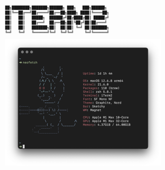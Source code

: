 ```
██╗████████╗███████╗██████╗ ███╗   ███╗██████╗ 
██║╚══██╔══╝██╔════╝██╔══██╗████╗ ████║╚════██╗
██║   ██║   █████╗  ██████╔╝██╔████╔██║ █████╔╝
██║   ██║   ██╔══╝  ██╔══██╗██║╚██╔╝██║██╔═══╝ 
██║   ██║   ███████╗██║  ██║██║ ╚═╝ ██║███████╗
╚═╝   ╚═╝   ╚══════╝╚═╝  ╚═╝╚═╝     ╚═╝╚══════╝ 
```

![](https://raw.githubusercontent.com/jimsaun/dotfiles/main/iterm2/preview.png)